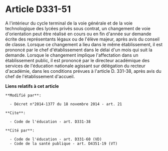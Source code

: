 # Article D331-51

A l'intérieur du cycle terminal de la voie générale et de la voie technologique des lycées privés sous contrat, un changement
de voie d'orientation peut être réalisé en cours ou en fin d'année sur demande écrite des représentants légaux ou de l'élève
majeur, après avis du conseil de classe. Lorsque ce changement a lieu dans le même établissement, il est prononcé par le chef
d'établissement dans le délai d'un mois qui suit la demande. Lorsque le changement implique l'affectation dans un
établissement public, il est prononcé par le directeur académique des services de l'éducation nationale agissant sur
délégation du recteur d'académie, dans les conditions prévues à l'article D. 331-38, après avis du chef de l'établissement
d'accueil.

**Liens relatifs à cet article**

	**Modifié par**:

	  - Décret n°2014-1377 du 18 novembre 2014 - art. 21

	**Cite**:

	  - Code de l'éducation - art. D331-38

	**Cité par**:

	  - Code de l'éducation - art. D331-60 (VD)
	  - Code de la santé publique - art. D4351-19 (VT)
